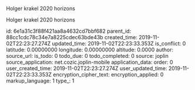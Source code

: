 Holger krakel 2020 horizons

Holger krakel 2020 horizons

id: 6e1a31c3f88f421aa8a4632cd7bbf682
parent_id: 88cc1cdc78c34e7a8225cdec63bde43b
created_time: 2019-11-02T22:23:27.274Z
updated_time: 2019-11-02T22:23:33.353Z
is_conflict: 0
latitude: 0.00000000
longitude: 0.00000000
altitude: 0.0000
author: 
source_url: 
is_todo: 0
todo_due: 0
todo_completed: 0
source: joplin
source_application: net.cozic.joplin-mobile
application_data: 
order: 0
user_created_time: 2019-11-02T22:23:27.274Z
user_updated_time: 2019-11-02T22:23:33.353Z
encryption_cipher_text: 
encryption_applied: 0
markup_language: 1
type_: 1